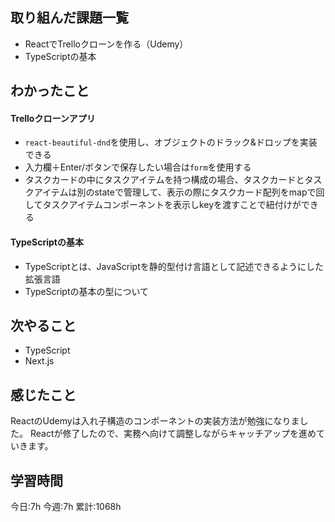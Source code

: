 ## 取り組んだ課題一覧
- ReactでTrelloクローンを作る（Udemy）
- TypeScriptの基本

	
## わかったこと

#### Trelloクローンアプリ

- `react-beautiful-dnd`を使用し、オブジェクトのドラック&ドロップを実装できる
- 入力欄＋Enter/ボタンで保存したい場合は`form`を使用する
- タスクカードの中にタスクアイテムを持つ構成の場合、タスクカードとタスクアイテムは別のstateで管理して、表示の際にタスクカード配列をmapで回してタスクアイテムコンポーネントを表示しkeyを渡すことで紐付けができる


#### TypeScriptの基本

- TypeScriptとは、JavaScriptを静的型付け言語として記述できるようにした拡張言語
- TypeScriptの基本の型について



## 次やること
- TypeScript
- Next.js


## 感じたこと
ReactのUdemyは入れ子構造のコンポーネントの実装方法が勉強になりました。
Reactが修了したので、実務へ向けて調整しながらキャッチアップを進めていきます。



## 学習時間
今日:7h
今週:7h 
累計:1068h